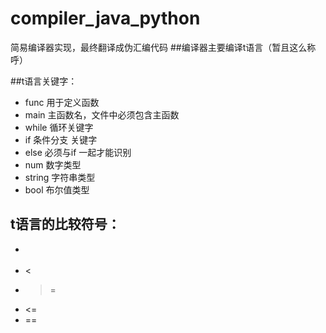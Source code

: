 # compiler_java_python
简易编译器实现，最终翻译成伪汇编代码
##编译器主要编译t语言（暂且这么称呼）

##t语言关键字：
- func  用于定义函数
- main  主函数名，文件中必须包含主函数
- while  循环关键字
- if 条件分支 关键字
- else 必须与if 一起才能识别
- num 数字类型
- string 字符串类型
- bool 布尔值类型

## t语言的比较符号：
- >
- <
- >=
- <=
- ==



